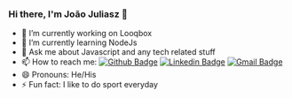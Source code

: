 ### Hi there, I'm João Juliasz 👋


- 🔭 I’m currently working on Looqbox
- 🌱 I’m currently learning NodeJs
- 💬 Ask me about Javascript and any tech related stuff
- 📫 How to reach me: [![Github Badge](https://img.shields.io/badge/-Github-000?style=flat-square&logo=Github&logoColor=white&link=https://github.com/JoaoJuliasz)](https://github.com/JoaoJuliasz)
[![Linkedin Badge](https://img.shields.io/badge/-LinkedIn-blue?style=flat-square&logo=Linkedin&logoColor=white&link=https://www.linkedin.com/in/joao-juliasz-de-morais/)](https://www.linkedin.com/in/joao-juliasz-de-morais/)
[![Gmail Badge](https://img.shields.io/badge/-Gmail-c14438?style=flat-square&logo=Gmail&logoColor=white&link=mailto:joaojuliaszdemorais@gmail.com)](mailto:joaojuliaszdemorais@gmail.com)
- 😄 Pronouns: He/His
- ⚡ Fun fact: I like to do sport everyday
